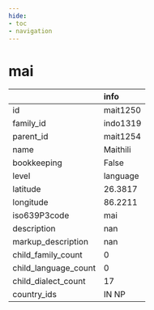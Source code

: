 ```yaml
---
hide:
- toc
- navigation
---
```

# mai
|                      | info     |
|:---------------------|:---------|
| id                   | mait1250 |
| family_id            | indo1319 |
| parent_id            | mait1254 |
| name                 | Maithili |
| bookkeeping          | False    |
| level                | language |
| latitude             | 26.3817  |
| longitude            | 86.2211  |
| iso639P3code         | mai      |
| description          | nan      |
| markup_description   | nan      |
| child_family_count   | 0        |
| child_language_count | 0        |
| child_dialect_count  | 17       |
| country_ids          | IN NP    |